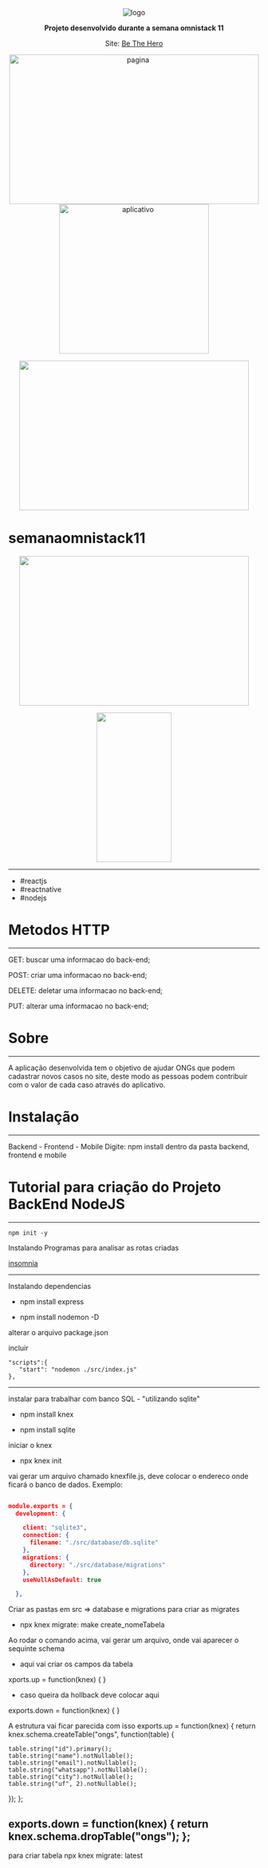 
<div align="center">
    <img src="img/logo.svg" alt="logo"/>
    <p><strong>Projeto desenvolvido durante a semana omnistack 11</strong></p>
    <p>Site: <a href="https://bethehero-front.netlify.com/">Be The Hero</a></p>
    <img src="img/webomnistack11.png" alt="pagina" width="500px" height="300px"/>
    <img src="img/mobilestack11.png" alt="aplicativo" height="300px"/>
</div>


<p align="center">
  <img width="460" height="300" src="https://github.com/danielcs7/semanaomnistack11/blob/master/img/logo.svg">
</p>


# semanaomnistack11
<p align="center">
  <img width="460" height="300" src="https://github.com/danielcs7/semanaomnistack11/blob/master/img/webomnistack11.png">
  
</p>

<p align="center">
<img width="150" height="300" src="https://github.com/danielcs7/semanaomnistack11/blob/master/img/mobilestack11.png">
</p>

---
- #reactjs 
- #reactnative 
- #nodejs

# Metodos HTTP
---
GET:    buscar uma informacao do back-end; </p>
POST:   criar uma informacao no back-end; </p>
DELETE: deletar uma informacao no back-end; </p>
PUT:    alterar uma informacao no back-end; </p>


# Sobre
---
A aplicação desenvolvida tem o objetivo de ajudar ONGs que podem cadastrar novos casos no site, deste modo as pessoas podem contribuir com o valor de cada caso através do aplicativo.

# Instalação
---
Backend - Frontend - Mobile
Digite: npm install dentro da pasta backend, frontend e mobile

# Tutorial para criação do Projeto BackEnd NodeJS
---
``` 
npm init -y 
```

Instalando Programas para analisar as rotas criadas </p>

[insomnia](https://insomnia.rest/download/)

---
Instalando dependencias </p>

* npm install express </p>
* npm install nodemon -D  </p>

</p></p>
alterar o arquivo package.json

incluir

``` 
"scripts":{
   "start": "nodemon ./src/index.js"
}, 
```

---------------------------------------------------
instalar para trabalhar com banco SQL - "utilizando sqlite" </p>

* npm install knex </p>
* npm install sqlite </p>

iniciar o knex </p>

* npx knex init  </p>

vai gerar um arquivo chamado knexfile.js, deve colocar o endereco onde ficará o banco de dados.
Exemplo:

``` json

module.exports = {
  development: {

    client: "sqlite3",
    connection: {
      filename: "./src/database/db.sqlite"
    },
    migrations: {
      directory: "./src/database/migrations"
    },
    useNullAsDefault: true

  }, 

```

  Criar as pastas em src => database e migrations
  para criar as migrates

* npx knex migrate: make create_nomeTabela

Ao rodar o comando acima, vai gerar um arquivo, onde vai aparecer o sequinte schema

* aqui vai criar os campos da tabela

xports.up = function(knex) {
}

* caso queira da hollback deve colocar aqui

exports.down = function(knex) {
}

A estrutura vai ficar parecida com isso
exports.up = function(knex) {
  return knex.schema.createTable("ongs", function(table) {

    table.string("id").primary();
    table.string("name").notNullable();
    table.string("email").notNullable();
    table.string("whatsapp").notNullable();
    table.string("city").notNullable();
    table.string("uf", 2).notNullable();

  }); 
}; 

exports.down = function(knex) {
  return knex.schema.dropTable("ongs"); 
}; 
-------------------------------------------------------------------------

para criar tabela 
npx knex migrate: latest


